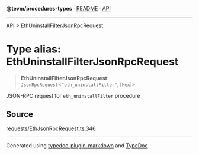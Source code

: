 **@tevm/procedures-types** ∙ [README](../README.md) ∙ [API](../API.md)

***

[API](../API.md) > EthUninstallFilterJsonRpcRequest

# Type alias: EthUninstallFilterJsonRpcRequest

> **EthUninstallFilterJsonRpcRequest**: `JsonRpcRequest`\<`"eth_uninstallFilter"`, [`Hex`]\>

JSON-RPC request for `eth_uninstallFilter` procedure

## Source

[requests/EthJsonRpcRequest.ts:346](https://github.com/evmts/tevm-monorepo/blob/main/packages/procedures-types/src/requests/EthJsonRpcRequest.ts#L346)

***
Generated using [typedoc-plugin-markdown](https://www.npmjs.com/package/typedoc-plugin-markdown) and [TypeDoc](https://typedoc.org/)

